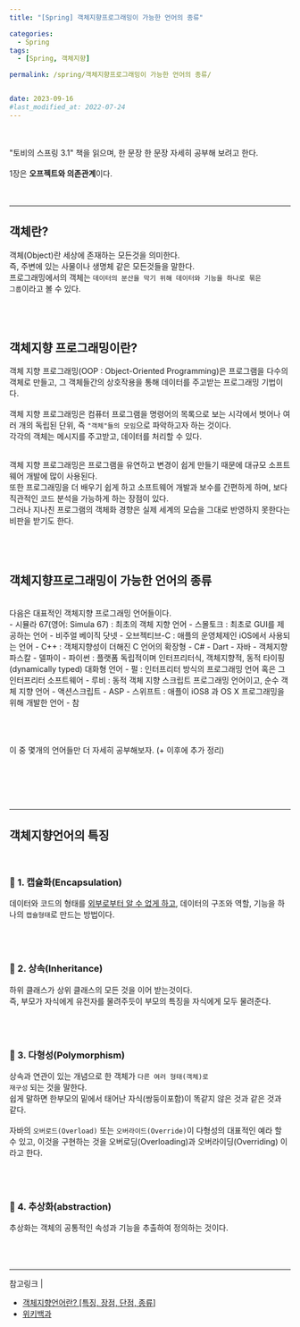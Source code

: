 ```yaml
---
title: "[Spring] 객체지향프로그래밍이 가능한 언어의 종류"

categories:
  - Spring
tags:
  - [Spring, 객체지향]

permalink: /spring/객체지향프로그래밍이 가능한 언어의 종류/


date: 2023-09-16
#last_modified_at: 2022-07-24
---
```

<br><br>
"토비의 스프링 3.1" 책을 읽으며, 한 문장 한 문장 자세히 공부해 보려고 한다.<br><br>
1장은 **오프젝트와 의존관계**이다.
<br><br><br>

---
## **객체란?**
객체(Object)란 세상에 존재하는 모든것을 의미한다. <br>
즉, 주변에 있는 사물이나 생명체 같은 모든것들을 말한다.<br>
프로그래밍에서의 객체는 <code>데이터의 분산을 막기 위해 데이터와 기능을 하나로 묶은 그룹</code>이라고 볼 수 있다.
<br><br><br><br>

## **객체지향 프로그래밍이란?**
객체 지향 프로그래밍(OOP : Object-Oriented Programming)은 프로그램을 다수의 객체로 만들고, 그 객체들간의 상호작용을 통해 데이터를 주고받는 프로그래밍 기법이다. <br><br>
객체 지향 프로그래밍은 컴퓨터 프로그램을 명령어의 목록으로 보는 시각에서 벗어나 여러 개의 독립된 단위,
즉 <code>"객체"들의 모임</code>으로 파악하고자 하는 것이다. <br>
각각의 객체는 메시지를 주고받고, 데이터를 처리할 수 있다.<br><br>

객체 지향 프로그래밍은 프로그램을 유연하고 변경이 쉽게 만들기 때문에 대규모 소프트웨어 개발에 많이 사용된다. <br>
또한 프로그래밍을 더 배우기 쉽게 하고 소프트웨어 개발과 보수를 간편하게 하며, 보다 직관적인 코드 분석을 가능하게 하는 장점이 있다. <br>
그러나 지나친 프로그램의 객체화 경향은 실제 세계의 모습을 그대로 반영하지 못한다는 비판을 받기도 한다.
<br><br><br><br>

## **객체지향프로그래밍이 가능한 언어의 종류**
<br>
다음은 대표적인 객체지향 프로그래밍 언어들이다.<br>
- 시뮬라 67(영어: Simula 67) : 최초의 객체 지향 언어
- 스몰토크 : 최초로 GUI를 제공하는 언어
- 비주얼 베이직 닷넷
- 오브젝티브-C : 애플의 운영체제인 iOS에서 사용되는 언어
- C++ : 객체지향성이 더해진 C 언어의 확장형
- C#
- Dart
- 자바
- 객체지향 파스칼
- 델파이
- 파이썬 : 플랫폼 독립적이며 인터프리터식, 객체지향적, 동적 타이핑(dynamically typed) 대화형 언어
- 펄 : 인터프리터 방식의 프로그래밍 언어 혹은 그 인터프리터 소프트웨어
- 루비 : 동적 객체 지향 스크립트 프로그래밍 언어이고, 순수 객체 지향 언어
- 액션스크립트
- ASP
- 스위프트 : 애플이 iOS8 과 OS X 프로그래밍을 위해 개발한 언어
- 참
<br><br><br><br>

이 중 몇개의 언어들만 더 자세히 공부해보자. (+ 이후에 추가 정리)



<br><br><br><br>

---

## **객체지향언어의 특징**
<br>

### 📌 1. 캡슐화(Encapsulation)
데이터와 코드의 형태를 <u>외부로부터 알 수 없게 하고</u>, 데이터의 구조와 역할, 기능을 하나의 <code>캡슐형태</code>로 만드는 방법이다.
  <br><br><br><br>

### 📌 2. 상속(Inheritance)
하위 클래스가 상위 클래스의 모든 것을 이어 받는것이다.<br>
즉, 부모가 자식에게 유전자를 물려주듯이 부모의 특징을 자식에게 모두 물려준다.
<br><br><br><br>

### 📌 3. 다형성(Polymorphism)
상속과 연관이 있는 개념으로 한 객체가 <code>다른 여러 형태(객체)로 재구성</code> 되는 것을 말한다.<br>
쉽게 말하면 한부모의 밑에서 태어난 자식(쌍둥이포함)이 똑같지 않은 것과 같은 것과 같다.<br><br>
자바의 <code>오버로드(Overload)</code> 또는 <code>오버라이드(Override)</code>이 다형성의 대표적인 예라 할 수 있고, 이것을 구현하는 것을 오버로딩(Overloading)과 오버라이딩(Overriding) 이라고 한다.
<br><br><br><br>

### 📌 4. 추상화(abstraction)
추상화는 객체의 공통적인 속성과 기능을 추출하여 정의하는 것이다.
<br><br><br><br>

---
참고링크 | <br>
- [객체지향언어란? [특징, 장점, 단점, 종류]](https://radait.tistory.com/4)
- [위키백과](https://ko.wikipedia.org/wiki/%EA%B0%9D%EC%B2%B4_%EC%A7%80%ED%96%A5_%ED%94%84%EB%A1%9C%EA%B7%B8%EB%9E%98%EB%B0%8D)
<br><br><br>
